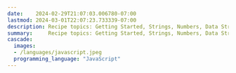 ```yaml
---
date:    2024-02-29T21:07:03.006780-07:00
lastmod: 2024-03-01T22:07:23.733339-07:00
description: Recipe topics: Getting Started, Strings, Numbers, Data Structures, Good Coding Practices, Files and I/O, Dates and Times, Data and Text Processing,…
summary:     Recipe topics: Getting Started, Strings, Numbers, Data Structures, Good Coding Practices, Files and I/O, Dates and Times, Data and Text Processing,…
cascade:
  images:
  - /languages/javascript.jpeg
  programming_language: "JavaScript"
---
```

